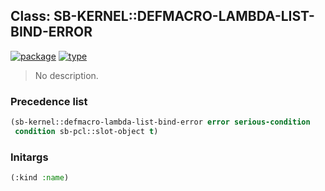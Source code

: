 ## Class: SB-KERNEL::DEFMACRO-LAMBDA-LIST-BIND-ERROR
[![package](https://img.shields.io/badge/Package-SB--KERNEL-5f9ea0.svg?style=social&colorA=999999)](../) [![type](https://img.shields.io/badge/Type-Class-5f9ea0.svg?style=social&colorA=999999)](../#class) 

> No description.

### Precedence list
```cl
(sb-kernel::defmacro-lambda-list-bind-error error serious-condition
 condition sb-pcl::slot-object t)
```
### Initargs
```cl
(:kind :name)
```
